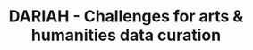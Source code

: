 ---
abstract: null
creators:
- Willemse, Ellen
date: null
document_url: https://services.phaidra.univie.ac.at/api/object/o:294515/download
grand_parent: iPRES
institutions: []
keywords:
- beijing
landing_page_url: https://phaidra.univie.ac.at/o:294515
language: eng
layout: publication
license: CC BY-SA 3.0 AT
notes_url: null
parent: iPRES 2007
presentation_url: null
publication_type: presentation
size: 412989
source_name: iPRES
title: DARIAH - Challenges for arts & humanities data curation
year: 2007
---